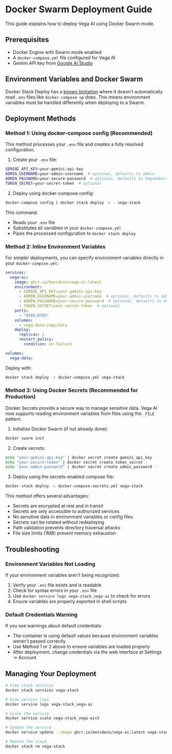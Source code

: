 # Docker Swarm Deployment Guide

This guide explains how to deploy Vega AI using Docker Swarm mode.

## Prerequisites

- Docker Engine with Swarm mode enabled
- A `docker-compose.yml` file configured for Vega AI
- Gemini API key from [Google AI Studio](https://aistudio.google.com/app/apikey)

## Environment Variables and Docker Swarm

Docker Stack Deploy has a [known limitation](https://github.com/moby/moby/issues/29133) where it doesn't automatically read `.env` files like `docker-compose up` does. This means environment variables must be handled differently when deploying to a Swarm.

## Deployment Methods

### Method 1: Using docker-compose config (Recommended)

This method processes your `.env` file and creates a fully resolved configuration.

1. Create your `.env` file:

```bash
GEMINI_API_KEY=your-gemini-api-key
ADMIN_USERNAME=your-admin-username  # optional, defaults to admin
ADMIN_PASSWORD=your-secure-password  # optional, defaults to VegaAdmin
TOKEN_SECRET=your-secret-token  # optional
```

2. Deploy using docker-compose config:

```bash
docker-compose config | docker stack deploy -c - vega-stack
```

This command:

- Reads your `.env` file
- Substitutes all variables in your `docker-compose.yml`
- Pipes the processed configuration to `docker stack deploy`

### Method 2: Inline Environment Variables

For simpler deployments, you can specify environment variables directly in your `docker-compose.yml`:

```yaml
services:
  vega-ai:
    image: ghcr.io/benidevo/vega-ai:latest
    environment:
      - GEMINI_API_KEY=your-gemini-api-key
      - ADMIN_USERNAME=your-admin-username  # optional, defaults to admin
      - ADMIN_PASSWORD=your-secure-password  # optional, defaults to VegaAdmin
      - TOKEN_SECRET=your-secret-token  # optional
    ports:
      - "8765:8765"
    volumes:
      - vega-data:/app/data
    deploy:
      replicas: 1
      restart_policy:
        condition: on-failure

volumes:
  vega-data:
```

Deploy with:

```bash
docker stack deploy -c docker-compose.yml vega-stack
```

### Method 3: Using Docker Secrets (Recommended for Production)

Docker Secrets provide a secure way to manage sensitive data. Vega AI now supports reading environment variables from files using the `_FILE` pattern.

1. Initialize Docker Swarm (if not already done):

```bash
docker swarm init
```

2. Create secrets:

```bash
echo "your-gemini-api-key" | docker secret create gemini_api_key -
echo "your-secure-token" | docker secret create token_secret -
echo "your-admin-password" | docker secret create admin_password -
```

3. Deploy using the secrets-enabled compose file:

```bash
docker stack deploy -c docker-compose.secrets.yml vega-stack
```

This method offers several advantages:
- Secrets are encrypted at rest and in transit
- Secrets are only accessible to authorized services
- No sensitive data in environment variables or config files
- Secrets can be rotated without redeploying
- Path validation prevents directory traversal attacks
- File size limits (1MB) prevent memory exhaustion

## Troubleshooting

### Environment Variables Not Loading

If your environment variables aren't being recognized:

1. Verify your `.env` file exists and is readable
2. Check for syntax errors in your `.env` file
3. Use `docker service logs vega-stack_vega-ai` to check for errors
4. Ensure variables are properly exported in shell scripts

### Default Credentials Warning

If you see warnings about default credentials:

- The container is using default values because environment variables weren't passed correctly
- Use Method 1 or 2 above to ensure variables are loaded properly
- After deployment, change credentials via the web interface at Settings → Account

## Managing Your Deployment

```bash
# View stack services
docker stack services vega-stack

# View service logs
docker service logs vega-stack_vega-ai

# Scale the service
docker service scale vega-stack_vega-ai=3

# Update the service
docker service update --image ghcr.io/benidevo/vega-ai:latest vega-stack_vega-ai

# Remove the stack
docker stack rm vega-stack
```
